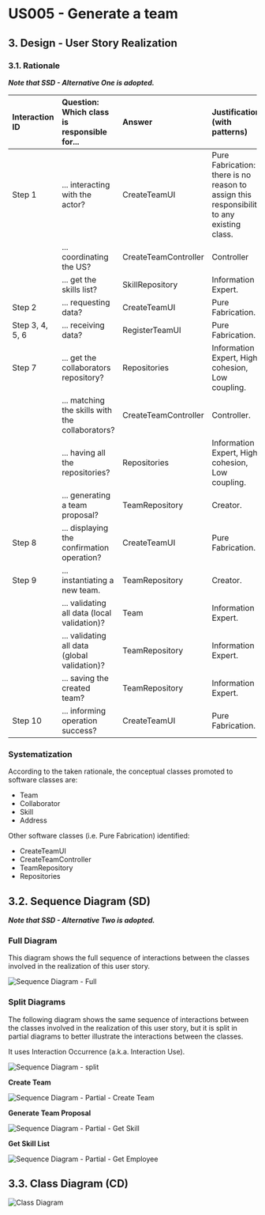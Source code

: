 # US005 - Generate a team

## 3. Design - User Story Realization 

### 3.1. Rationale

_**Note that SSD - Alternative One is adopted.**_

| Interaction ID  | Question: Which class is responsible for...     | Answer               | Justification (with patterns)                                                             |
|:----------------|:------------------------------------------------|:---------------------|:------------------------------------------------------------------------------------------|
| Step 1  		      | 	... interacting with the actor?                | CreateTeamUI         | Pure Fabrication: there is no reason to assign this responsibility to any existing class. |
| 			  	          | 	... coordinating the US?                       | CreateTeamController | Controller                                                                                |
|                 | ... get the skills list?                        | SkillRepository      | Information Expert.                                                                       |
| Step 2          | ... requesting data?                            | CreateTeamUI         | Pure Fabrication.                                                                         |
| Step 3, 4, 5, 6 | ... receiving data?                             | RegisterTeamUI       | Pure Fabrication.                                                                         |
| Step 7          | ... get the collaborators repository?           | Repositories         | Information Expert, High cohesion, Low coupling.                                          |
|                 | ... matching the skills with the collaborators? | CreateTeamController | Controller.                                                                               |
|                 | ... having all the repositories?                | Repositories         | Information Expert, High cohesion, Low coupling.                                          |
|                 | ... generating a team proposal?                 | TeamRepository       | Creator.                                                                                  |
| Step 8          | ... displaying the confirmation operation?      | CreateTeamUI         | Pure Fabrication.                                                                         |
| 	Step 9	        | 	... instantiating a new team.                  | TeamRepository       | Creator.                                                                                  |
| 		              | 	... validating all data (local validation)?    | Team                 | Information Expert.                                                                       | 
| 			  	          | 	... validating all data (global validation)?   | TeamRepository       | Information Expert.                                                                       | 
| 			  	          | 	... saving the created team?                   | TeamRepository       | Information Expert.                                                                       | 
| Step 10		       | 	... informing operation success?               | CreateTeamUI         | Pure Fabrication.                                                                         | 

### Systematization ##

According to the taken rationale, the conceptual classes promoted to software classes are: 

* Team
* Collaborator
* Skill
* Address

Other software classes (i.e. Pure Fabrication) identified: 

* CreateTeamUI  
* CreateTeamController
* TeamRepository
* Repositories


## 3.2. Sequence Diagram (SD)

_**Note that SSD - Alternative Two is adopted.**_

### Full Diagram

This diagram shows the full sequence of interactions between the classes involved in the realization of this user story.

![Sequence Diagram - Full](svg/us005-sequence-diagram-full.svg)

### Split Diagrams

The following diagram shows the same sequence of interactions between the classes involved in the realization of this user story, but it is split in partial diagrams to better illustrate the interactions between the classes.

It uses Interaction Occurrence (a.k.a. Interaction Use).

![Sequence Diagram - split](svg/us005-sequence-diagram-split.svg)

**Create Team**

![Sequence Diagram - Partial - Create Team](svg/us005-sequence-diagram-partial-create-team.svg)

**Generate Team Proposal**

![Sequence Diagram - Partial - Get Skill](svg/us005-sequence-diagram-partial-team-proposal.svg)

**Get Skill List**

![Sequence Diagram - Partial - Get Employee](svg/us005-sequence-diagram-partial-get-skills-list.svg)


## 3.3. Class Diagram (CD)

![Class Diagram](svg/us005-class-diagram.svg)